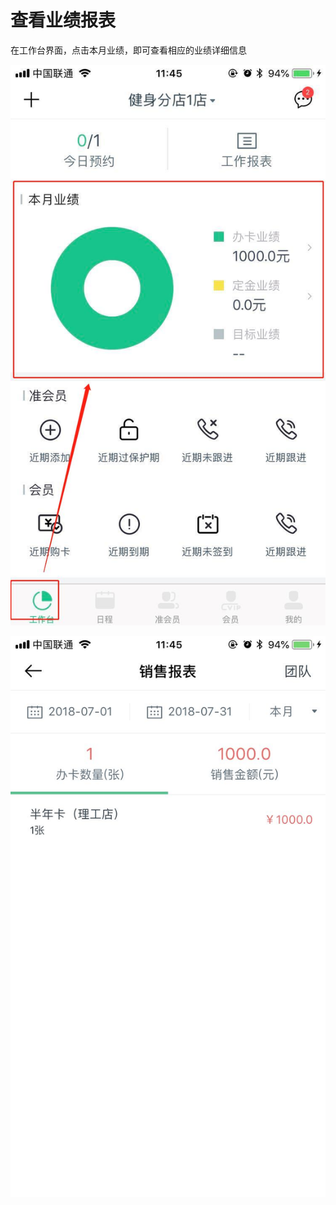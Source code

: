 # 查看业绩报表

在工作台界面，点击本月业绩，即可查看相应的业绩详细信息

![](.gitbook/assets/1%20%283%29.jpg)

![](.gitbook/assets/2%20%286%29.jpg)

